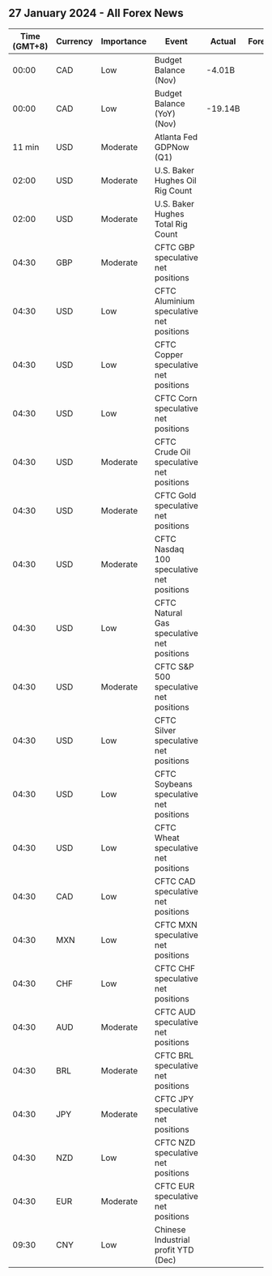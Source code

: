 ## 27 January 2024 - All Forex News

| Time (GMT+8) | Currency | Importance | Event | Actual | Forecast | Previous |
|------|----------|------------|-------|--------|----------|----------|
| 00:00 | CAD | Low | Budget Balance (Nov) | -4.01B |  | -6.96B |
| 00:00 | CAD | Low | Budget Balance (YoY) (Nov) | -19.14B |  | -15.13B |
| 11 min | USD | Moderate | Atlanta Fed GDPNow (Q1) |  |  |  |
| 02:00 | USD | Moderate | U.S. Baker Hughes Oil Rig Count |  |  | 497 |
| 02:00 | USD | Moderate | U.S. Baker Hughes Total Rig Count |  |  | 620 |
| 04:30 | GBP | Moderate | CFTC GBP speculative net positions |  |  | 30.9K |
| 04:30 | USD | Low | CFTC Aluminium speculative net positions |  |  | 5.3K |
| 04:30 | USD | Low | CFTC Copper speculative net positions |  |  | -25.3K |
| 04:30 | USD | Low | CFTC Corn speculative net positions |  |  | -220.0K |
| 04:30 | USD | Moderate | CFTC Crude Oil speculative net positions |  |  | 162.0K |
| 04:30 | USD | Moderate | CFTC Gold speculative net positions |  |  | 179.9K |
| 04:30 | USD | Moderate | CFTC Nasdaq 100 speculative net positions |  |  | 36.6K |
| 04:30 | USD | Low | CFTC Natural Gas speculative net positions |  |  | -56.5K |
| 04:30 | USD | Moderate | CFTC S&P 500 speculative net positions |  |  | -169.2K |
| 04:30 | USD | Low | CFTC Silver speculative net positions |  |  | 25.6K |
| 04:30 | USD | Low | CFTC Soybeans speculative net positions |  |  | -93.7K |
| 04:30 | USD | Low | CFTC Wheat speculative net positions |  |  | -46.6K |
| 04:30 | CAD | Low | CFTC CAD speculative net positions |  |  | -13.4K |
| 04:30 | MXN | Low | CFTC MXN speculative net positions |  |  | 81.6K |
| 04:30 | CHF | Low | CFTC CHF speculative net positions |  |  | -3.7K |
| 04:30 | AUD | Moderate | CFTC AUD speculative net positions |  |  | -47.9K |
| 04:30 | BRL | Moderate | CFTC BRL speculative net positions |  |  | 24.7K |
| 04:30 | JPY | Moderate | CFTC JPY speculative net positions |  |  | -56.6K |
| 04:30 | NZD | Low | CFTC NZD speculative net positions |  |  | -2.9K |
| 04:30 | EUR | Moderate | CFTC EUR speculative net positions |  |  | 104.1K |
| 09:30 | CNY | Low | Chinese Industrial profit YTD (Dec) |  |  | -4.4% |
